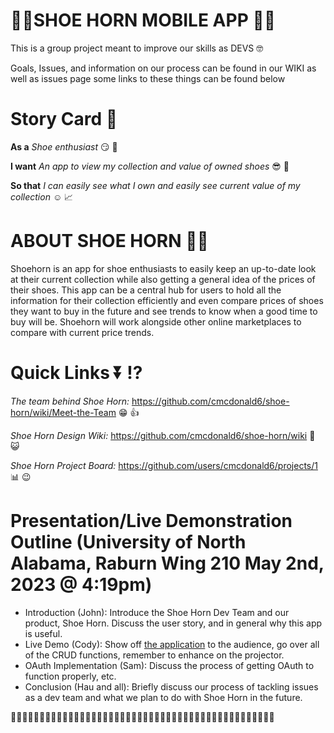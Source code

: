 # 👟📯SHOE HORN MOBILE APP 👟📯
This is a group project meant to improve our skills as DEVS 🤓

Goals, Issues, and information on our process can be found in our WIKI as well as issues page some links to these things can be found below

# Story Card :scroll:

**As a** *Shoe enthusiast* :smirk: 👟

**I want** *An app to view my collection and value of owned shoes*  :sunglasses: :closed_book:

**So that** *I can easily see what I own and easily see current value of my collection* :relaxed: :chart_with_upwards_trend:

# ABOUT SHOE HORN 👟📯

Shoehorn is an app for shoe enthusiasts to easily keep an up-to-date look at their current collection while also getting a general idea of the prices of their shoes. This app can be a central hub for users to hold all the information for their collection efficiently and even compare prices of shoes they want to buy in the future and see trends to know when a good time to buy will be. Shoehorn will work alongside other online marketplaces to compare with current price trends.

# **Quick Links**  :arrow_double_down: :interrobang:

*The team behind Shoe Horn:* https://github.com/cmcdonald6/shoe-horn/wiki/Meet-the-Team :grin: :thumbsup: 

*Shoe Horn Design Wiki:* https://github.com/cmcdonald6/shoe-horn/wiki :page_with_curl: :smiley_cat:

*Shoe Horn Project Board:* https://github.com/users/cmcdonald6/projects/1 :bar_chart: :wink:

# Presentation/Live Demonstration Outline (University of North Alabama, Raburn Wing 210 May 2nd, 2023 @ 4:19pm)
- Introduction (John): Introduce the Shoe Horn Dev Team and our product, Shoe Horn. Discuss the user story, and in general why this app is useful.
- Live Demo (Cody): Show off [the application](https://shoehorn.onrender.com) to the audience, go over all of the CRUD functions, remember to enhance on the projector.
- OAuth Implementation (Sam): Discuss the process of getting OAuth to function properly, etc.
- Conclusion (Hau and all): Briefly discuss our process of tackling issues as a dev team and what we plan to do with Shoe Horn in the future.

👟📯👟📯👟📯👟📯👟📯👟📯👟📯👟📯👟📯👟📯👟📯👟📯👟📯👟📯👟📯👟📯👟📯👟📯👟📯👟📯👟📯👟📯👟📯

